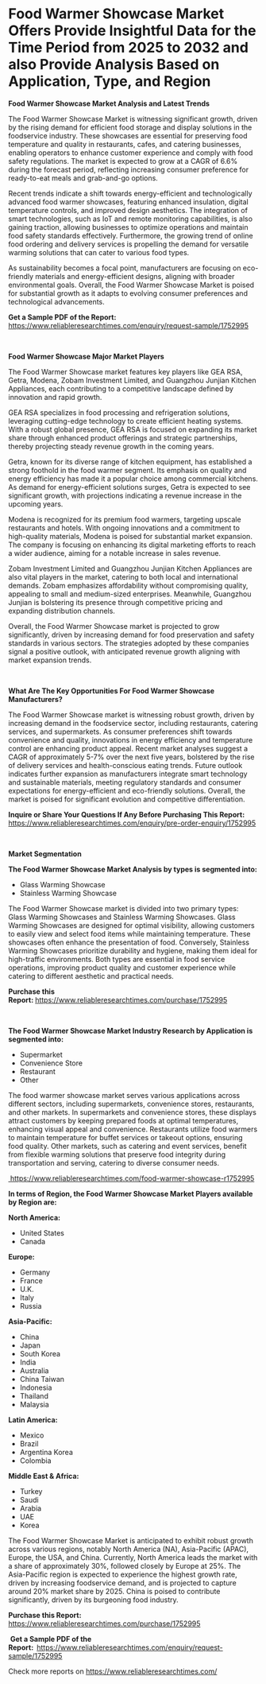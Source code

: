 <p><h1>Food Warmer Showcase Market Offers Provide Insightful Data for the Time Period from 2025 to 2032 and also Provide Analysis Based on Application, Type, and Region</h1></p><p><strong>Food Warmer Showcase Market Analysis and Latest Trends</strong></p>
<p><p>The Food Warmer Showcase Market is witnessing significant growth, driven by the rising demand for efficient food storage and display solutions in the foodservice industry. These showcases are essential for preserving food temperature and quality in restaurants, cafes, and catering businesses, enabling operators to enhance customer experience and comply with food safety regulations. The market is expected to grow at a CAGR of 6.6% during the forecast period, reflecting increasing consumer preference for ready-to-eat meals and grab-and-go options.</p><p>Recent trends indicate a shift towards energy-efficient and technologically advanced food warmer showcases, featuring enhanced insulation, digital temperature controls, and improved design aesthetics. The integration of smart technologies, such as IoT and remote monitoring capabilities, is also gaining traction, allowing businesses to optimize operations and maintain food safety standards effectively. Furthermore, the growing trend of online food ordering and delivery services is propelling the demand for versatile warming solutions that can cater to various food types.</p><p>As sustainability becomes a focal point, manufacturers are focusing on eco-friendly materials and energy-efficient designs, aligning with broader environmental goals. Overall, the Food Warmer Showcase Market is poised for substantial growth as it adapts to evolving consumer preferences and technological advancements.</p></p>
<p><strong>Get a Sample PDF of the Report:&nbsp;</strong> <a href="https://www.reliableresearchtimes.com/enquiry/request-sample/1752995?utm_campaign=2277&utm_medium=2&utm_source=Github&utm_content=ia&utm_term=20022025&utm_id=food-warmer-showcase">https://www.reliableresearchtimes.com/enquiry/request-sample/1752995</a></p>
<p>&nbsp;</p>
<p><strong>Food Warmer Showcase Major Market Players</strong></p>
<p><p>The Food Warmer Showcase market features key players like GEA RSA, Getra, Modena, Zobam Investment Limited, and Guangzhou Junjian Kitchen Appliances, each contributing to a competitive landscape defined by innovation and rapid growth.</p><p>GEA RSA specializes in food processing and refrigeration solutions, leveraging cutting-edge technology to create efficient heating systems. With a robust global presence, GEA RSA is focused on expanding its market share through enhanced product offerings and strategic partnerships, thereby projecting steady revenue growth in the coming years.</p><p>Getra, known for its diverse range of kitchen equipment, has established a strong foothold in the food warmer segment. Its emphasis on quality and energy efficiency has made it a popular choice among commercial kitchens. As demand for energy-efficient solutions surges, Getra is expected to see significant growth, with projections indicating a revenue increase in the upcoming years.</p><p>Modena is recognized for its premium food warmers, targeting upscale restaurants and hotels. With ongoing innovations and a commitment to high-quality materials, Modena is poised for substantial market expansion. The company is focusing on enhancing its digital marketing efforts to reach a wider audience, aiming for a notable increase in sales revenue.</p><p>Zobam Investment Limited and Guangzhou Junjian Kitchen Appliances are also vital players in the market, catering to both local and international demands. Zobam emphasizes affordability without compromising quality, appealing to small and medium-sized enterprises. Meanwhile, Guangzhou Junjian is bolstering its presence through competitive pricing and expanding distribution channels.</p><p>Overall, the Food Warmer Showcase market is projected to grow significantly, driven by increasing demand for food preservation and safety standards in various sectors. The strategies adopted by these companies signal a positive outlook, with anticipated revenue growth aligning with market expansion trends.</p></p>
<p>&nbsp;</p>
<p><strong>What Are The Key Opportunities For Food Warmer Showcase Manufacturers?</strong></p>
<p><p>The Food Warmer Showcase market is witnessing robust growth, driven by increasing demand in the foodservice sector, including restaurants, catering services, and supermarkets. As consumer preferences shift towards convenience and quality, innovations in energy efficiency and temperature control are enhancing product appeal. Recent market analyses suggest a CAGR of approximately 5-7% over the next five years, bolstered by the rise of delivery services and health-conscious eating trends. Future outlook indicates further expansion as manufacturers integrate smart technology and sustainable materials, meeting regulatory standards and consumer expectations for energy-efficient and eco-friendly solutions. Overall, the market is poised for significant evolution and competitive differentiation.</p></p>
<p><strong>Inquire or Share Your Questions If Any Before Purchasing This Report:</strong> <a href="https://www.reliableresearchtimes.com/enquiry/pre-order-enquiry/1752995?utm_campaign=2277&utm_medium=2&utm_source=Github&utm_content=ia&utm_term=20022025&utm_id=food-warmer-showcase">https://www.reliableresearchtimes.com/enquiry/pre-order-enquiry/1752995</a></p>
<p>&nbsp;</p>
<p><strong>Market Segmentation</strong></p>
<p><strong>The Food Warmer Showcase Market Analysis by types is segmented into:</strong></p>
<p><ul><li>Glass Warming Showcase</li><li>Stainless Warming Showcase</li></ul></p>
<p><p>The Food Warmer Showcase market is divided into two primary types: Glass Warming Showcases and Stainless Warming Showcases. Glass Warming Showcases are designed for optimal visibility, allowing customers to easily view and select food items while maintaining temperature. These showcases often enhance the presentation of food. Conversely, Stainless Warming Showcases prioritize durability and hygiene, making them ideal for high-traffic environments. Both types are essential in food service operations, improving product quality and customer experience while catering to different aesthetic and practical needs.</p></p>
<p><strong>Purchase this Report:&nbsp;</strong><a href="https://www.reliableresearchtimes.com/purchase/1752995?utm_campaign=2277&utm_medium=2&utm_source=Github&utm_content=ia&utm_term=20022025&utm_id=food-warmer-showcase">https://www.reliableresearchtimes.com/purchase/1752995</a></p>
<p>&nbsp;</p>
<p><strong>The Food Warmer Showcase Market Industry Research by Application is segmented into:</strong></p>
<p><ul><li>Supermarket</li><li>Convenience Store</li><li>Restaurant</li><li>Other</li></ul></p>
<p><p>The food warmer showcase market serves various applications across different sectors, including supermarkets, convenience stores, restaurants, and other markets. In supermarkets and convenience stores, these displays attract customers by keeping prepared foods at optimal temperatures, enhancing visual appeal and convenience. Restaurants utilize food warmers to maintain temperature for buffet services or takeout options, ensuring food quality. Other markets, such as catering and event services, benefit from flexible warming solutions that preserve food integrity during transportation and serving, catering to diverse consumer needs.</p></p>
<p><a href="https://www.reliableresearchtimes.com/food-warmer-showcase-r1752995?utm_campaign=2277&utm_medium=2&utm_source=Github&utm_content=ia&utm_term=20022025&utm_id=food-warmer-showcase">&nbsp;https://www.reliableresearchtimes.com/food-warmer-showcase-r1752995</a></p>
<p><strong>In terms of Region, the Food Warmer Showcase Market Players available by Region are:</strong></p>
<p>
    <p> <strong> North America: </strong>
        <ul>
            <li>United States</li>
            <li>Canada</li>
        </ul>
        </p> 
    <p> <strong> Europe: </strong>
        <ul>
            <li>Germany</li>
            <li>France</li>
            <li>U.K.</li>
            <li>Italy</li>
            <li>Russia</li>
        </ul>
        </p> 
    <p> <strong> Asia-Pacific: </strong>
        <ul>
            <li>China</li>
            <li>Japan</li>
            <li>South Korea</li>
            <li>India</li>
            <li>Australia</li>
            <li>China Taiwan</li>
            <li>Indonesia</li>
            <li>Thailand</li>
            <li>Malaysia</li>
        </ul>
        </p> 
    <p> <strong> Latin America: </strong>
        <ul>
            <li>Mexico</li>
            <li>Brazil</li>
            <li>Argentina Korea</li>
            <li>Colombia</li>
        </ul>
        </p> 
    <p> <strong> Middle East & Africa: </strong>
        <ul>
            <li>Turkey</li>
            <li>Saudi</li>
            <li>Arabia</li>
            <li>UAE</li>
            <li>Korea</li>
        </ul>
    </p>
    </p>
<p><p>The Food Warmer Showcase Market is anticipated to exhibit robust growth across various regions, notably North America (NA), Asia-Pacific (APAC), Europe, the USA, and China. Currently, North America leads the market with a share of approximately 30%, followed closely by Europe at 25%. The Asia-Pacific region is expected to experience the highest growth rate, driven by increasing foodservice demand, and is projected to capture around 20% market share by 2025. China is poised to contribute significantly, driven by its burgeoning food industry.</p></p>
<p><strong>Purchase this Report: </strong><a href="https://www.reliableresearchtimes.com/purchase/1752995?utm_campaign=2277&utm_medium=2&utm_source=Github&utm_content=ia&utm_term=20022025&utm_id=food-warmer-showcase">https://www.reliableresearchtimes.com/purchase/1752995</a></p>
<p>&nbsp;<strong>Get a Sample PDF of the Report:&nbsp;&nbsp;</strong><a href="https://www.reliableresearchtimes.com/enquiry/request-sample/1752995?utm_campaign=2277&utm_medium=2&utm_source=Github&utm_content=ia&utm_term=20022025&utm_id=food-warmer-showcase">https://www.reliableresearchtimes.com/enquiry/request-sample/1752995</a></p>
<p><strong></strong></p>
<p>Check more reports on <a href="https://www.reliableresearchtimes.com/?utm_campaign=2277&utm_medium=2&utm_source=Github&utm_content=ia&utm_term=20022025&utm_id=food-warmer-showcase">https://www.reliableresearchtimes.com/</a></p>